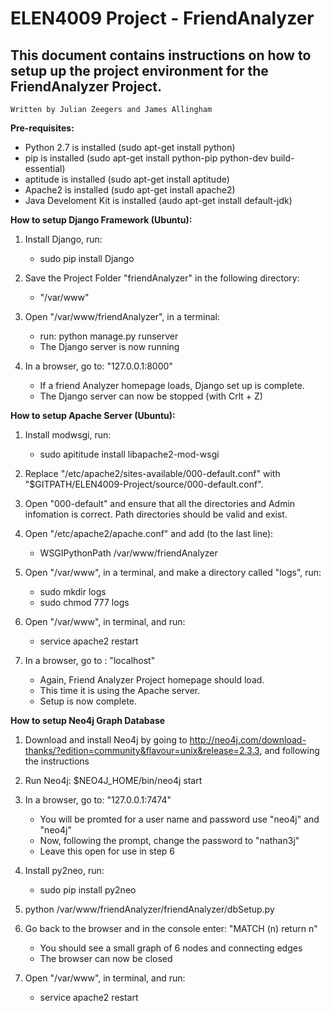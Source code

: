 # ELEN4009 Project - FriendAnalyzer

## This document contains instructions on how to setup up the project environment for the FriendAnalyzer Project.
	Written by Julian Zeegers and James Allingham

**Pre-requisites:**

- Python 2.7 is installed (sudo apt-get install python)
- pip is installed (sudo apt-get install python-pip python-dev build-essential)
- aptitude is installed (sudo apt-get install aptitude)
- Apache2 is installed (sudo apt-get install apache2)
- Java Develoment Kit is installed (audo apt-get install default-jdk)

**How to setup Django Framework (Ubuntu):**

1. Install Django, run: 
	- sudo pip install Django

2. Save the Project Folder "friendAnalyzer" in the following directory:
	- "/var/www"

3. Open "/var/www/friendAnalyzer", in a terminal:
	- run: python manage.py runserver
	- The Django server is now running

4. In a browser, go to: "127.0.0.1:8000"
	- If a friend Analyzer homepage loads, Django set up is complete.
	- The Django server can now be stopped (with Crlt + Z)  


**How to setup Apache Server (Ubuntu):**

1. Install modwsgi, run:
	- sudo apititude install libapache2-mod-wsgi

2. Replace "/etc/apache2/sites-available/000-default.conf" with  "$GITPATH/ELEN4009-Project/source/000-default.conf".

3. Open "000-default" and ensure that all the directories and Admin infomation is correct. Path directories should be valid and exist.

4. Open "/etc/apache2/apache.conf" and add (to the last line):
	- WSGIPythonPath /var/www/friendAnalyzer

5. Open "/var/www", in a terminal, and make a directory called "logs", run:
	- sudo mkdir logs	
	- sudo chmod 777 logs

6. Open "/var/www", in terminal, and run:
	- service apache2 restart

7. In a browser, go to : "localhost"
	- Again, Friend Analyzer Project homepage should load.
	- This time it is using the Apache server.
	- Setup is now complete.

**How to setup Neo4j Graph Database**

1. Download and install Neo4j by going to http://neo4j.com/download-thanks/?edition=community&flavour=unix&release=2.3.3, and following the instructions

2. Run Neo4j:
	$NEO4J_HOME/bin/neo4j start 

3. In a browser, go to: "127.0.0.1:7474"
	- You will be promted for a user name and password use "neo4j" and "neo4j"
	- Now, following the prompt, change the password to "nathan3j"
	- Leave this open for use in step 6

4. Install py2neo, run:
	- sudo pip install py2neo

5. python /var/www/friendAnalyzer/friendAnalyzer/dbSetup.py

6. Go back to the browser and in the console enter: "MATCH (n) return n"
	- You should see a small graph of 6 nodes and connecting edges
	- The browser can now be closed

7. Open "/var/www", in terminal, and run:
	- service apache2 restart
